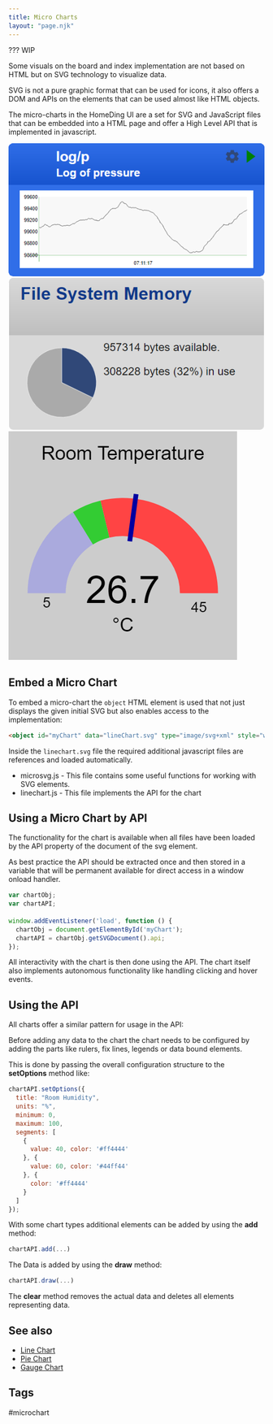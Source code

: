 ```yaml
---
title: Micro Charts
layout: "page.njk"
---
```


??? WIP

Some visuals on the board and index implementation are not based on HTML but on SVG technology to visualize data.

SVG is not a pure graphic format that can be used for icons, it also offers a DOM and APIs on the elements that can be used almost like HTML objects.

The micro-charts in the HomeDing UI are a set for SVG and JavaScript files that can be embedded into a HTML page and offer a High Level API that is implemented in  javascript.

![LineChart Screenshot](/dev/microchart-line.png "w200")
![PieChart Screenshot](/dev/microchart-pie.png "w200")
![GaugeChart Screenshot](/dev/microchart-gauge.png "w200")


## Embed a Micro Chart

To embed a micro-chart the `object` HTML element is used that not just displays
the given initial SVG but also enables access to the implementation:

``` html
<object id="myChart" data="lineChart.svg" type="image/svg+xml" style="width:100%"></object>
```

Inside the `linechart.svg` file the required additional javascript files are references and loaded automatically.

* microsvg.js - This file contains some useful functions for working with SVG elements.
* linechart.js - This file implements the API for the chart


## Using a Micro Chart by API

The functionality for the chart is available when all files have been loaded by the API property of the document of the svg element.

As best practice the API should be extracted once and then stored in a variable that will be permanent available for direct access
in a window onload handler.

``` javascript
var chartObj;
var chartAPI;

window.addEventListener('load', function () {
  chartObj = document.getElementById('myChart');
  chartAPI = chartObj.getSVGDocument().api;
});
```

All interactivity with the chart is then done using the API. The chart itself also implements autonomous functionality like handling clicking and hover events.


## Using the API

All charts offer a similar pattern for usage in the API:

Before adding any data to the chart the chart needs to be configured by adding the parts like rulers, fix lines, legends or data bound elements.

This is done by passing the overall configuration structure to the **setOptions** method like:

``` javascript
chartAPI.setOptions({
  title: "Room Humidity",
  units: "%",
  minimum: 0,
  maximum: 100,
  segments: [
    {
      value: 40, color: '#ff4444'
    }, {
      value: 60, color: '#44ff44'
    }, {
      color: '#ff4444'
    }
  ]
});
```

With some chart types additional elements can be added by using the **add** method:

``` javascript
chartAPI.add(...)
```

The Data is added by using the **draw** method: 

``` javascript
chartAPI.draw(...)
```

The **clear** method removes the actual data and deletes all elements representing data.

## See also

* [Line Chart](/dev/microchart-line.md)
* [Pie Chart](/dev/microchart-pie.md)
* [Gauge Chart](/dev/microchart-gauge.md)


## Tags

#microchart

